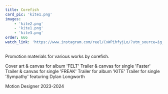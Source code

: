 ```yaml
---
title: Corefish
card_pic: 'kite1.png'
images:
    - 'kite2.png'
    - 'kite1.png'
    - 'kite3.png'
order: 666
watch_link: 'https://www.instagram.com/reel/CxWPihfyjLo/?utm_source=ig_web_copy_link'
---
```


Promotion materials for various works by corefish.

Cover art & canvas for album 'FELT'
Trailer & canvas  for single 'Faster'
Trailer & canvas for single 'FREAK'
Trailer for album 'KITE'
Trailer for single 'Sympathy' featuring Dylan Longworth

Motion Designer 2023-2024
